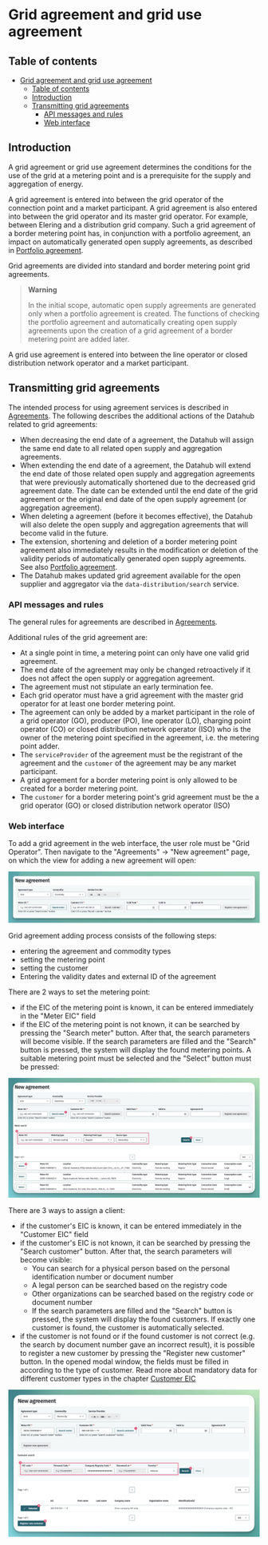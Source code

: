 ﻿# Grid agreement and grid use agreement

## Table of contents

- [Grid agreement and grid use agreement](#grid-agreement-and-grid-use-agreement)
  - [Table of contents](#table-of-contents)
  - [Introduction](#introduction)
  - [Transmitting grid agreements](#transmitting-grid-agreements)
    - [API messages and rules](#api-messages-and-rules)
    - [Web interface](#web-interface)

## Introduction

A grid agreement or grid use agreement determines the conditions for the use of the grid at a metering point and is a prerequisite for the supply and aggregation of energy.

A grid agreement is entered into between the grid operator of the connection point and a market participant. A grid agreement is also entered into between the grid operator and its master grid operator. For example, between Elering and a distribution grid company. Such a grid agreement of a border metering point has, in conjunction with a portfolio agreement, an impact on automatically generated open supply agreements, as described in [Portfolio agreement](06.1-portfolio-agreement.md).

Grid agreements are divided into standard and border metering point grid agreements.

> **Warning**
> 
> In the initial scope, automatic open supply agreements are generated only when a portfolio agreement is created. The functions of checking the portfolio agreement and automatically creating open supply agreements upon the creation of a grid agreement of a border metering point are added later.

A grid use agreement is entered into between the line operator or closed distribution network operator and a market participant.

## Transmitting grid agreements

The intended process for using agreement services is described in [Agreements](06-agreements.md). The following describes the additional actions of the Datahub related to grid agreements:

- When decreasing the end date of a agreement, the Datahub will assign the same end date to all related open supply and aggregation agreements.
- When extending the end date of a agreement, the Datahub will extend the end date of those related open supply and aggregation agreements that were previously automatically shortened due to the decreased grid agreement date. The date can be extended until the end date of the grid agreement or the original end date of the open supply agreement (or aggregation agreement).
- When deleting a agreement (before it becomes effective), the Datahub will also delete the open supply and aggregation agreements that will become valid in the future.
- The extension, shortening and deletion of a border metering point agreement also immediately results in the modification or deletion of the validity periods of automatically generated open supply agreements. See also [Portfolio agreement](06.1-portfolio-agreement.md).
- The Datahub makes updated grid agreement available for the open supplier and aggregator via the `data-distribution/search` service.

### API messages and rules

The general rules for agreements are described in [Agreements](06-agreements.md#message-rules).

Additional rules of the grid agreement are:

- At a single point in time, a metering point can only have one valid grid agreement.
- The end date of the agreement may only be changed retroactively if it does not affect the open supply or aggregation agreement.
- The agreement must not stipulate an early termination fee.
- Each grid operator must have a grid agreement with the master grid operator for at least one border metering point.
- The agreement can only be added by a market participant in the role of a grid operator (GO), producer (PO), line operator (LO), charging point operator (CO) or closed distribution network operator (ISO) who is the owner of the metering point specified in the agreement, i.e. the metering point adder.
- The `serviceProvider` of the agreement must be the registrant of the agreement and the `customer` of the agreement may be any market participant.
- A grid agreement for a border metering point is only allowed to be created for a border metering point.
- The `customer` for a border metering point's grid agreement must be the a grid operator (GO) or closed distribution network operator (ISO)

### Web interface

To add a grid agreement in the web interface, the user role must be "Grid Operator". Then navigate to the "Agreements" -> "New agreement" page, on which the view for adding a new agreement will open:

![New agreement](../images/opp-ui/agreement/new-grid-agreement.jpg)

Grid agreement adding process consists of the following steps:

- entering the agreement and commodity types
- setting the metering point
- setting the customer
- Entering the validity dates and external ID of the agreement

There are 2 ways to set the metering point:

- if the EIC of the metering point is known, it can be entered immediately in the "Meter EIC" field
- if the EIC of the metering point is not known, it can be searched by pressing the "Search meter" button. After that, the search parameters will become visible. If the search parameters are filled and the "Search" button is pressed, the system will display the found metering points. A suitable metering point must be selected and the "Select" button must be pressed:

![Search metering point for grid agreement](../images/opp-ui/agreement/grid-agreement-search-metering-point.jpg)

There are 3 ways to assign a client:

- if the customer's EIC is known, it can be entered immediately in the "Customer EIC" field
- if the customer's EIC is not known, it can be searched by pressing the "Search customer" button. After that, the search parameters will become visible:
  - You can search for a physical person based on the personal identification number or document number
  - A legal person can be searched based on the registry code
  - Other organizations can be searched based on the registry code or document number
  - If the search parameters are filled and the "Search" button is pressed, the system will display the found customers. If exactly one customer is found, the customer is automatically selected.
- if the customer is not found or if the found customer is not correct (e.g. the search by document number gave an incorrect result), it is possible to register a new customer by pressing the "Register new customer" button. In the opened modal window, the fields must be filled in according to the type of customer. Read more about mandatory data for different customer types in the chapter [Customer EIC](04-kliendi-eic.md#adding-and-changing-the-kliendi-and-his-metadata)

![Search customer for grid agreement](../images/opp-ui/agreement/grid-agreement-search-customer.jpg)
